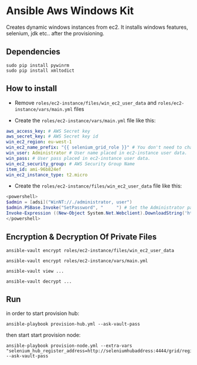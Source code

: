 # Ansible Aws Windows Kit

Creates dynamic windows instances from ec2. It installs windows features, selenium, jdk etc.. after the provisioning.

## Dependencies

```shell
sudo pip install pywinrm
sudo pip install xmltodict
```

## How to install

* Remove ```roles/ec2-instance/files/win_ec2_user_data``` and ```roles/ec2-instance/vars/main.yml``` files

* Create the ```roles/ec2-instance/vars/main.yml``` file like this:

```yml
aws_access_key: # AWS Secret key
aws_secret_key: # AWS Secret key id
win_ec2_region: eu-west-1
win_ec2_name_prefix: "{{ selenium_grid_role }}" # You don't need to change this line
win_user: Administrator # User name placed in ec2-instance user data.
win_pass: # User pass placed in ec2-instance user data.
win_ec2_security_group: # AWS Security Group Name
item_id: ami-96b824ef
win_ec2_instance_type: t2.micro
```

* Create the ```roles/ec2-instance/files/win_ec2_user_data``` file like this:

```ps1
<powershell>
$admin = [adsi]("WinNT://./administrator, user")
$admin.PSBase.Invoke("SetPassword", "     ") # Set the Administrator password, that you specified before.
Invoke-Expression ((New-Object System.Net.Webclient).DownloadString('https://raw.githubusercontent.com/ansible/ansible/devel/examples/scripts/ConfigureRemotingForAnsible.ps1'))
</powershell>
```

## Encryption & Decryption Of Private Files

```shell
ansible-vault encrypt roles/ec2-instance/files/win_ec2_user_data
```

```shell
ansible-vault encrypt roles/ec2-instance/vars/main.yml
```

```shell
ansible-vault view ...
```

```shell
ansible-vault decrypt ...
```

## Run

in order to start provision hub:

```shell
ansible-playbook provision-hub.yml --ask-vault-pass
```

then start start provision node:

```shell
ansible-playbook provision-node.yml --extra-vars "selenium_hub_register_address=http://seleniumhubaddress:4444/grid/register" --ask-vault-pass
```